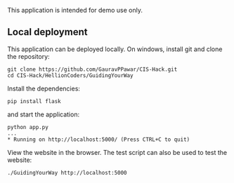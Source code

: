 
This application is intended for demo use only.

## Local deployment

This application can be deployed locally. On windows, install git and clone the repository:

```
git clone https://github.com/GauravPPawar/CIS-Hack.git
cd CIS-Hack/HellionCoders/GuidingYourWay
```

Install the dependencies:

```
pip install flask
```

and start the application:

```
python app.py
...
* Running on http://localhost:5000/ (Press CTRL+C to quit)
```

View the website in the browser.  The test script can also be used to test the website:

```
./GuidingYourWay http://localhost:5000
```
